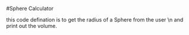 #Sphere Calculator

this code defination is to get the radius of a Sphere from the user \n
and print out the volume.